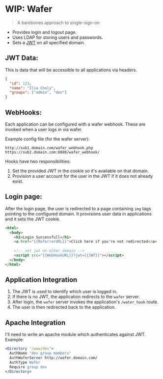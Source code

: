 # WIP: Wafer

> A barebones approach to single-sign-on

* Provides login and logout page.
* Uses LDAP for storing users and passwords.
* Sets a [JWT](http://jwt.io/) on all specified domain.

## JWT Data:

This is data that will be accessible to all applications via headers.

``` json
{
  "id": 123,
  "name": "Ilia Choly",
  "groups": ["admin", "dev"]
}
```

## WebHooks:

Each application can be configured with a wafer webhook.
These are invoked when a user logs in via wafer.

Example config file (for the wafer server):
```
http://sub1.domain.com/wafer_webhook.php
https://sub2.domain.com:8888/wafer_webhook/
```

Hooks have two responsibilities:

1. Set the provided JWT in the cookie so it's available on that domain.
2. Provision a user account for the user in the JWT if it does not already exist.

## Login page:

After the login page, the user is redirected to a page containing `img` tags pointing to the configured domain.
It provisions user data in applications and it sets the JWT cookie.


``` html
<html>
  <body>
    <h1>Login Successfull</h1>
    <a href="{{ReferrerURL}}">Click here if you're not redirected</a>
    
    <!-- set jwt on other domain -->
    <script src="{{WebHookURL}}?jwt={{JWT}}"></script>
  </body>
</html>
```

## Application Integration

1. The JWT is used to identify which user is logged in.
2. If there is no JWT, the application redirects to the `wafer` server.
3. After login, the `wafer` server invokes the application's `/water_hook` route.
4. The user is then redirected back to the application.

## Apache Integration

I'll need to write an apache module which authenticates against JWT. Example:

``` apache
<Directory "/www/dev">
  AuthName "dev group members"
  AuthWaferServer http://wafer.domain.com/
  AuthType Wafer
  Require group dev
</Directory>
```
